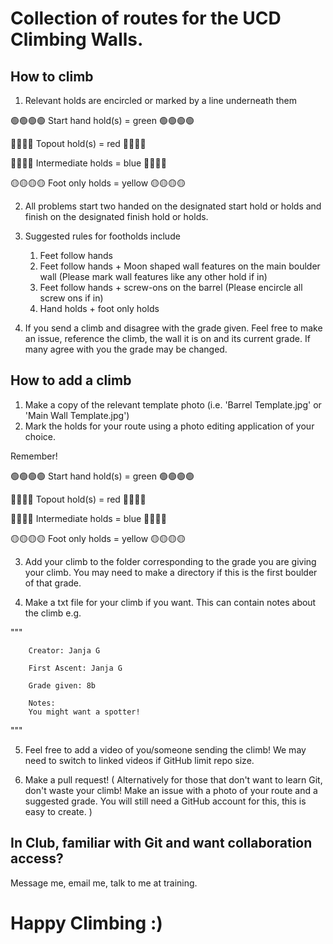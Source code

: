 # Collection of routes for the UCD Climbing Walls.

## How to climb

1. Relevant holds are encircled or marked by a line underneath them

🟢🟢🟢🟢 Start hand hold(s) = green 🟢🟢🟢🟢

🔴🔴🔴🔴 Topout hold(s) = red 🔴🔴🔴🔴

🔵🔵🔵🔵 Intermediate holds = blue 🔵🔵🔵🔵

🟡🟡🟡🟡 Foot only holds = yellow 🟡🟡🟡🟡

2. All problems start two handed on the designated start hold or holds and finish on the designated finish hold or holds.

3. Suggested rules for footholds include

   1. Feet follow hands
   2. Feet follow hands + Moon shaped wall features on the main boulder wall (Please mark wall features like any other hold if in)
   3. Feet follow hands + screw-ons on the barrel (Please encircle all screw ons if in)
   4. Hand holds + foot only holds

4. If you send a climb and disagree with the grade given. Feel free to make an issue, reference the climb, the wall it is on and its current grade. If many agree with you the grade may be changed.

## How to add a climb

1. Make a copy of the relevant template photo (i.e. 'Barrel Template.jpg' or 'Main Wall Template.jpg')
2. Mark the holds for your route using a photo editing application of your choice.

Remember!

🟢🟢🟢🟢 Start hand hold(s) = green 🟢🟢🟢🟢

🔴🔴🔴🔴 Topout hold(s) = red 🔴🔴🔴🔴

🔵🔵🔵🔵 Intermediate holds = blue 🔵🔵🔵🔵

🟡🟡🟡🟡 Foot only holds = yellow 🟡🟡🟡🟡

3. Add your climb to the folder corresponding to the grade you are giving your climb. You may need to make a directory if this is the first boulder of that grade.

4. Make a txt file for your climb if you want. This can contain notes about the climb e.g.

"""

        Creator: Janja G

        First Ascent: Janja G

        Grade given: 8b

        Notes:
        You might want a spotter!

"""

5. Feel free to add a video of you/someone sending the climb! We may need to switch to linked videos if GitHub limit repo size.

6. Make a pull request!
   ( Alternatively for those that don't want to learn Git, don't waste your climb! Make an issue with a photo of your route and a suggested grade. You will still need a GitHub account for this, this is easy to create. )

## In Club, familiar with Git and want collaboration access?

Message me, email me, talk to me at training.

# Happy Climbing :)
